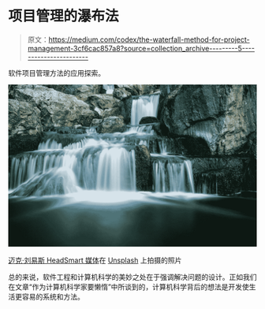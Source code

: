 # 项目管理的瀑布法

> 原文：<https://medium.com/codex/the-waterfall-method-for-project-management-3cf6cac857a8?source=collection_archive---------5----------------------->

软件项目管理方法的应用探索。

![](img/48a0484f6a1a5c042c434a3c75f6fc12.png)

[迈克·刘易斯 HeadSmart 媒体](https://unsplash.com/@mikeanywhere?utm_source=medium&utm_medium=referral)在 [Unsplash](https://unsplash.com?utm_source=medium&utm_medium=referral) 上拍摄的照片

总的来说，软件工程和计算机科学的美妙之处在于强调解决问题的设计。正如我们在文章“作为计算机科学家要懒惰”中所谈到的，计算机科学背后的想法是开发使生活更容易的系统和方法。